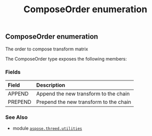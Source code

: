 ﻿---
title: ComposeOrder enumeration
second_title: Aspose.3D for Python via .NET API References
description: 
type: docs
weight: 250
url: /python-net/aspose.threed.utilities/composeorder/
is_root: false
---

## ComposeOrder enumeration

The order to compose transform matrix



The ComposeOrder type exposes the following members:

### Fields
| Field | Description |
| :- | :- |
| APPEND | Append the new transform to the chain |
| PREPEND | Prepend the new transform to the chain |



### See Also
* module [`aspose.threed.utilities`](..)
